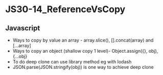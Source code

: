 # JS30-14_ReferenceVsCopy

## Javascript

* Ways to copy by value an array - array.slice(), [].concat(array) and [...array]
* Ways to copy an object (shallow copy 1 level)- Object.assign({}, obj), {...obj}
* To do deep clone can use library method eg with lodash
* JSON.parse(JSON.stringify(obj)) is one way to achieve deep clone
